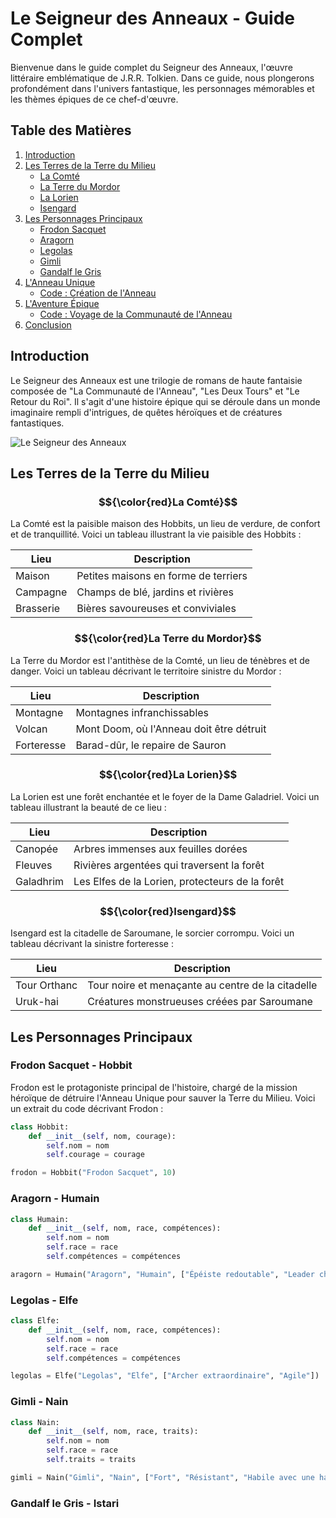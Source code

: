 # Le Seigneur des Anneaux - Guide Complet

Bienvenue dans le guide complet du Seigneur des Anneaux, l'œuvre littéraire emblématique de J.R.R. Tolkien. Dans ce guide, nous plongerons profondément dans l'univers fantastique, les personnages mémorables et les thèmes épiques de ce chef-d'œuvre.

## Table des Matières

1. [Introduction](#introduction)
2. [Les Terres de la Terre du Milieu](#les-terres-de-la-terre-du-milieu)
   - [La Comté](#la-comté)
   - [La Terre du Mordor](#la-terre-du-mordor)
   - [La Lorien](#la-lorien)
   - [Isengard](#isengard)
3. [Les Personnages Principaux](#les-personnages-principaux)
   - [Frodon Sacquet](#frodon-sacquet---hobbit)
   - [Aragorn](#aragorn---humain)
   - [Legolas](#legolas---elfe)
   - [Gimli](#gimli---nain)
   - [Gandalf le Gris](#gandalf-le-gris---istari)
4. [L'Anneau Unique](#lanneau-unique)
   - [Code : Création de l'Anneau](#code--création-de-lanneau)
5. [L'Aventure Épique](#laventure-épique)
   - [Code : Voyage de la Communauté de l'Anneau](#code--voyage-de-la-communauté-de-lanneau)
6. [Conclusion](#conclusion)

## Introduction

Le Seigneur des Anneaux est une trilogie de romans de haute fantaisie composée de "La Communauté de l'Anneau", "Les Deux Tours" et "Le Retour du Roi". Il s'agit d'une histoire épique qui se déroule dans un monde imaginaire rempli d'intrigues, de quêtes héroïques et de créatures fantastiques.

![Le Seigneur des Anneaux](lotr-image.jpg)

## Les Terres de la Terre du Milieu

### $${\color{red}La Comté}$$

La Comté est la paisible maison des Hobbits, un lieu de verdure, de confort et de tranquillité. Voici un tableau illustrant la vie paisible des Hobbits :

| Lieu      | Description                          |
| --------- | ------------------------------------ |
| Maison    | Petites maisons en forme de terriers |
| Campagne  | Champs de blé, jardins et rivières   |
| Brasserie | Bières savoureuses et conviviales    |

### $${\color{red}La Terre du Mordor}$$

La Terre du Mordor est l'antithèse de la Comté, un lieu de ténèbres et de danger. Voici un tableau décrivant le territoire sinistre du Mordor :

| Lieu       | Description                              |
| ---------- | ---------------------------------------- |
| Montagne   | Montagnes infranchissables               |
| Volcan     | Mont Doom, où l'Anneau doit être détruit |
| Forteresse | Barad-dûr, le repaire de Sauron          |

### $${\color{red}La Lorien}$$

La Lorien est une forêt enchantée et le foyer de la Dame Galadriel. Voici un tableau illustrant la beauté de ce lieu :

| Lieu      | Description                                     |
| --------- | ----------------------------------------------- |
| Canopée   | Arbres immenses aux feuilles dorées             |
| Fleuves   | Rivières argentées qui traversent la forêt      |
| Galadhrim | Les Elfes de la Lorien, protecteurs de la forêt |

### $${\color{red}Isengard}$$

Isengard est la citadelle de Saroumane, le sorcier corrompu. Voici un tableau décrivant la sinistre forteresse :

| Lieu         | Description                                       |
| ------------ | ------------------------------------------------- |
| Tour Orthanc | Tour noire et menaçante au centre de la citadelle |
| Uruk-hai     | Créatures monstrueuses créées par Saroumane       |

## Les Personnages Principaux

### Frodon Sacquet - Hobbit

Frodon est le protagoniste principal de l'histoire, chargé de la mission héroïque de détruire l'Anneau Unique pour sauver la Terre du Milieu. Voici un extrait du code décrivant Frodon :

```python
class Hobbit:
    def __init__(self, nom, courage):
        self.nom = nom
        self.courage = courage

frodon = Hobbit("Frodon Sacquet", 10)
```

### Aragorn - Humain

```python
class Humain:
    def __init__(self, nom, race, compétences):
        self.nom = nom
        self.race = race
        self.compétences = compétences

aragorn = Humain("Aragorn", "Humain", ["Épéiste redoutable", "Leader charismatique"])
```

### Legolas - Elfe

```python
class Elfe:
    def __init__(self, nom, race, compétences):
        self.nom = nom
        self.race = race
        self.compétences = compétences

legolas = Elfe("Legolas", "Elfe", ["Archer extraordinaire", "Agile"])
```

### Gimli - Nain

```python
class Nain:
    def __init__(self, nom, race, traits):
        self.nom = nom
        self.race = race
        self.traits = traits

gimli = Nain("Gimli", "Nain", ["Fort", "Résistant", "Habile avec une hache"])
```

### Gandalf le Gris - Istari

```python

```
